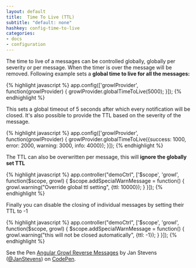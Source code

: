 ```yaml
---
layout: default
title:  Time To Live (TTL)
subtitle: "default: none"
hashkey: config-time-to-live
categories:
- docs
- configuration
---
```


<div class="row">
  <div class="col-md-6">
    <p>The time to live of a messages can be controlled globally, globally per severity or per message. When the timer
    is over the message will be removed. Following example sets a <strong>global time to live for all the messages:</strong></p>

{% highlight javascript %}
app.config(['growlProvider', function(growlProvider) {
  growlProvider.globalTimeToLive(5000);
}]);
{% endhighlight %}

<p>This sets a global timeout of 5 seconds after which every notification will be closed. It's also possible
to provide the TTL based on the severity of the message.</p>
{% highlight javascript %}
app.config(['growlProvider', function(growlProvider) {
  growlProvider.globalTimeToLive({success: 1000, error: 2000, warning: 3000, info: 4000});
}]);
{% endhighlight %}

<p>The TTL can also be overwritten per message, this will <strong>ignore the globally set TTL</strong></p>
{% highlight javascript %}
app.controller("demoCtrl", ['$scope', 'growl', function($scope, growl) {
  $scope.addSpecialWarnMessage = function() {
    growl.warning("Override global ttl setting", {ttl: 10000});
  }
}]);
{% endhighlight %}

<p>Finally you can disable the closing of individual messages by setting their TTL to -1</p>
{% highlight javascript %}
app.controller("demoCtrl", ['$scope', 'growl', function($scope, growl) {
  $scope.addSpecialWarnMessage = function() {
    growl.warning("this will not be closed automatically", {ttl: -1});
  }
}]);
{% endhighlight %}
  </div>
  <div class="col-md-6">
    <p data-height="400" data-theme-id="0" data-slug-hash="tpaeH" data-default-tab="result" class='codepen'>See the Pen <a href='http://codepen.io/JanStevens/pen/tpaeH/'>Angular Growl Reverse Messages</a> by Jan Stevens (<a href='http://codepen.io/JanStevens'>@JanStevens</a>) on <a href='http://codepen.io'>CodePen</a>.</p>
  </div>
</div>
